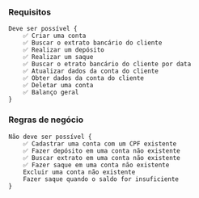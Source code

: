 ### Requisitos

    Deve ser possível {
        ✅ Criar uma conta
        ✅ Buscar o extrato bancário do cliente
        ✅ Realizar um depósito
        ✅ Realizar um saque
        ✅ Buscar o etrato bancário do cliente por data
        ✅ Atualizar dados da conta do cliente
        ✅ Obter dados da conta do cliente
        ✅ Deletar uma conta
        ✅ Balanço geral
    }
    
### Regras de negócio

    Não deve ser possível {
        ✅ Cadastrar uma conta com um CPF existente
        ✅ Fazer depósito em uma conta não existente
        ✅ Buscar extrato em uma conta não existente
        ✅ Fazer saque em uma conta não existente
        Excluir uma conta não existente
        Fazer saque quando o saldo for insuficiente
    }